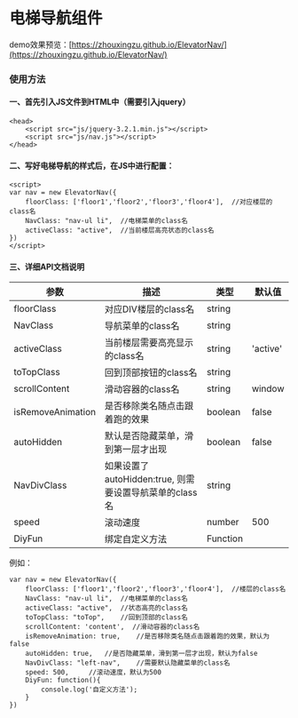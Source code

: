 # 电梯导航组件
demo效果预览：[https://zhouxingzu.github.io/ElevatorNav/](https://zhouxingzu.github.io/ElevatorNav/)

### 使用方法
#### 一、首先引入JS文件到HTML中（需要引入jquery）
```
<head>
    <script src="js/jquery-3.2.1.min.js"></script>
    <script src="js/nav.js"></script>
</head>
```

#### 二、写好电梯导航的样式后，在JS中进行配置：
```
<script>
var nav = new ElevatorNav({
    floorClass: ['floor1','floor2','floor3','floor4'],  //对应楼层的class名
    NavClass: "nav-ul li",  //电梯菜单的class名
    activeClass: "active",  //当前楼层高亮状态的class名
})
</script>
```
#### 三、详细API文档说明
参数 | 描述 | 类型 | 默认值
----|---|---|---
floorClass | 对应DIV楼层的class名 | string |
NavClass | 导航菜单的class名 | string |
activeClass | 当前楼层需要高亮显示的class名 | string | 'active'
toTopClass | 回到顶部按钮的class名 | string |
scrollContent | 滑动容器的class名 | string | window
isRemoveAnimation | 是否移除类名随点击跟着跑的效果 | boolean | false
autoHidden | 默认是否隐藏菜单，滑到第一层才出现 | boolean | false
NavDivClass | 如果设置了autoHidden:true, 则需要设置导航菜单的class名 | string |
speed | 滚动速度 | number | 500
DiyFun | 绑定自定义方法 | Function |

例如：
```
var nav = new ElevatorNav({
    floorClass: ['floor1','floor2','floor3','floor4'],  //楼层的class名
    NavClass: "nav-ul li",  //电梯菜单的class名
    activeClass: "active",  //状态高亮的class名
    toTopClass: "toTop",    //回到顶部的class名
    scrollContent: 'content',  //滑动容器的class名
    isRemoveAnimation: true,    //是否移除类名随点击跟着跑的效果，默认为false
    autoHidden: true,   //是否隐藏菜单，滑到第一层才出现，默认为false
    NavDivClass: "left-nav",    //需要默认隐藏菜单的class名
    speed: 500,     //滚动速度，默认为500
    DiyFun: function(){
        console.log('自定义方法');
    }
})
```
